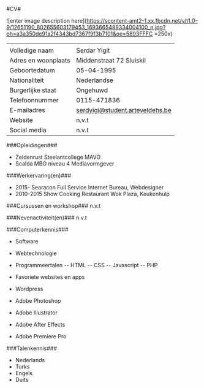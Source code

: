 #CV#

![enter image description here](https://scontent-amt2-1.xx.fbcdn.net/v/t1.0-9/12651190_802655603179453_1693665489334004100_n.jpg?oh=a3a350de91a2f4343bd7367f9f3b7101&oe=5893FFFC =250x)

|   					| 									|
| --------------------- | --------------------------------- |
|   					| 									|
| Volledige naam	 	| Serdar Yigit						|
| Adres en woonplaats  	| Middenstraat 72 Sluiskil			|
| Geboortedatum	 		| 05-04-1995						|
| Nationaliteit  		| Nederlandse						|
| Burgerlijke staat	 	| Ongehuwd							|
| Telefoonnummer  		| 0115-471836						|
| E-mailadres	 		| serdyigi@student.arteveldehs.be	|
| Website  				| n.v.t								|
| Social media	 		| n.v.t								|

###Opleidingen###
- Zeldenrust Steelantcollege MAVO
- Scalda MBO niveau 4 Mediavormgever

###Werkervaring(en)###
- 2015-		Searacon Full Service Internet Bureau, Webdesigner
- 2010-2015	Show Cooking Restaurant Wok Plaza, Keukenhulp

###Cursussen en workshop###
n.v.t

###Nevenactiviteit(en)###
n.v.t

###Computerkennis###
- Software
- Webtechnologie

- Programmeertalen
	-- HTML
	-- CSS
	-- Javascript
	-- PHP
- Favoriete websites en apps

- Wordpress
- Adobe Photoshop
- Adobe Illustrator
- Adobe After Effects
- Adobe Premiere Pro

###Talenkennis###
- Nederlands
- Turks
- Engels
- Duits
